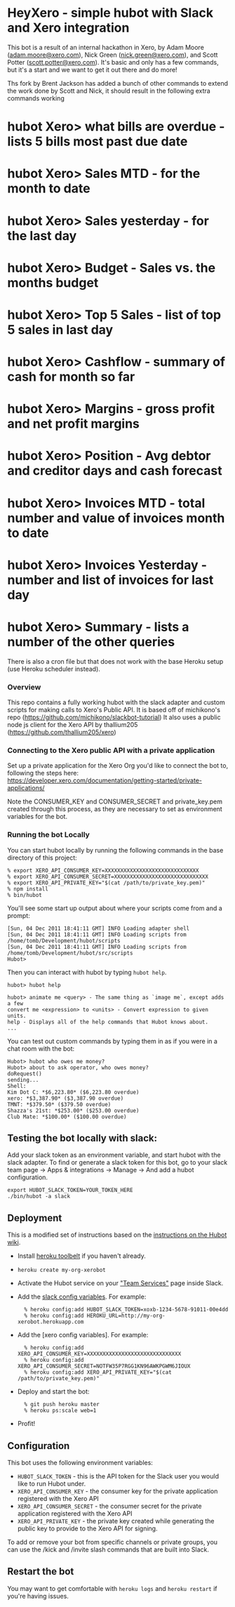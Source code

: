 # HeyXero - simple hubot with Slack and Xero integration

This bot is a result of an internal hackathon in Xero, by Adam Moore (adam.moore@xero.com), Nick Green (nick.green@xero.com), and Scott Potter (scott.potter@xero.com).
It's basic and only has a few commands, but it's a start and we want to get it out there and do more!

Ths fork by Brent Jackson has added a bunch of other commands to extend the work done by Scott and Nick, it should result in the following extra commands working

#   hubot Xero> what bills are overdue - lists 5 bills most past due date
#   hubot Xero> Sales MTD - for the month to date
#   hubot Xero> Sales yesterday - for the last day
#   hubot Xero> Budget - Sales vs. the months budget 
#   hubot Xero> Top 5 Sales - list of top 5 sales in last day
#   hubot Xero> Cashflow - summary of cash for month so far
#   hubot Xero> Margins - gross profit and net profit margins
#   hubot Xero> Position - Avg debtor and creditor days and cash forecast
#   hubot Xero> Invoices MTD - total number and value of invoices month to date
#   hubot Xero> Invoices Yesterday - number and list of invoices for last day
#   hubot Xero> Summary - lists a number of the other queries 

There is also a cron file but that does not work with the base Heroku setup (use Heroku scheduler instead).  

### Overview

This repo contains a fully working hubot with the slack adapter and custom scripts for making calls to Xero's Public API.
It is based off of michikono's repo (https://github.com/michikono/slackbot-tutorial)
It also uses a public node js client for the Xero API by thallium205 (https://github.com/thallium205/xero)


### Connecting to the Xero public API with a private application

Set up a private application for the Xero Org you'd like to connect the bot to, following the steps here:
https://developer.xero.com/documentation/getting-started/private-applications/

Note the CONSUMER_KEY and CONSUMER_SECRET and private_key.pem created through this process, as they are necessary to set as environment variables for the bot.

### Running the bot Locally

You can start hubot locally by running the following commands in the base directory of this project:

    % export XERO_API_CONSUMER_KEY=XXXXXXXXXXXXXXXXXXXXXXXXXXXXXX
    % export XERO_API_CONSUMER_SECRET=XXXXXXXXXXXXXXXXXXXXXXXXXXXXXX
    % export XERO_API_PRIVATE_KEY="$(cat /path/to/private_key.pem)"
    % npm install
    % bin/hubot

You'll see some start up output about where your scripts come from and a
prompt:

    [Sun, 04 Dec 2011 18:41:11 GMT] INFO Loading adapter shell
    [Sun, 04 Dec 2011 18:41:11 GMT] INFO Loading scripts from /home/tomb/Development/hubot/scripts
    [Sun, 04 Dec 2011 18:41:11 GMT] INFO Loading scripts from /home/tomb/Development/hubot/src/scripts
    Hubot>

Then you can interact with hubot by typing `hubot help`.

    hubot> hubot help

    hubot> animate me <query> - The same thing as `image me`, except adds a few
    convert me <expression> to <units> - Convert expression to given units.
    help - Displays all of the help commands that Hubot knows about.
    ...

You can test out custom commands by typing them in as if you were in a chat room with the bot:

    Hubot> hubot who owes me money?
    Hubot> about to ask operator, who owes money?
    doRequest()
    sending...
    Shell: 
    Kim Dot C: *$6,223.80* ($6,223.80 overdue)
    xero: *$3,387.90* ($3,387.90 overdue)
    TMNT: *$379.50* ($379.50 overdue)
    Shazza's 21st: *$253.00* ($253.00 overdue)
    Club Mate: *$100.00* ($100.00 overdue)

## Testing the bot locally with slack:

Add your slack token as an environment variable, and start hubot with the slack adapter. To find or generate a slack token for this bot, go to your slack team page -> Apps & integrations -> Manage -> And add a hubot configuration. 
  
    export HUBOT_SLACK_TOKEN=YOUR_TOKEN_HERE
    ./bin/hubot -a slack
    
## Deployment

This is a modified set of instructions based on the [instructions on the Hubot wiki](https://github.com/github/hubot/blob/master/docs/deploying/heroku.md).

- Install [heroku toolbelt](https://toolbelt.heroku.com/) if you haven't already.
- `heroku create my-org-xerobot`
- Activate the Hubot service on your ["Team Services"](http://my.slack.com/services/new/hubot) page inside Slack.
- Add the [slack config variables](#adapter-configuration). For example:

        % heroku config:add HUBOT_SLACK_TOKEN=xoxb-1234-5678-91011-00e4dd
        % heroku config:add HEROKU_URL=http://my-org-xerobot.herokuapp.com

- Add the [xero config variables]. For example:

        % heroku config:add XERO_API_CONSUMER_KEY=XXXXXXXXXXXXXXXXXXXXXXXXXXXXXX
        % heroku config:add XERO_API_CONSUMER_SECRET=NOTFW35P7RGG1KN96AWKPGWM6JIOUX
        % heroku config:add XERO_API_PRIVATE_KEY="$(cat /path/to/private_key.pem)"

- Deploy and start the bot:

        % git push heroku master
        % heroku ps:scale web=1

- Profit!

## Configuration

This bot uses the following environment variables:

 - `HUBOT_SLACK_TOKEN` - this is the API token for the Slack user you would like to run Hubot under.
 - `XERO_API_CONSUMER_KEY` - the consumer key for the private application registered with the Xero API
 - `XERO_API_CONSUMER_SECRET` - the consumer secret for the private application registered with the Xero API
 - `XERO_API_PRIVATE_KEY` - the private key created while generating the public key to provide to the Xero API for signing.

To add or remove your bot from specific channels or private groups, you can use the /kick and /invite slash commands that are built into Slack.

## Restart the bot

You may want to get comfortable with `heroku logs` and `heroku restart`
if you're having issues.
